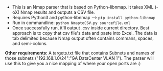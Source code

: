 * This is an Nmap parser that is based on Python-libnmap. It takes XML (-oX) Nmap results and outputs a CSV file. <br>
* Requires Python3 and python-libnmap  --> `pip install python-libnmap` <br>
* Run in commandline: `python NmaptoCSV.py sourcefile.xml` <br>
* Once successfully run, it'll output <sourcefilename>.csv inside current directory. Best approach is to copy that csv file's data and paste into Excel. The data is tab delimited because Nmap output often contains commans, spaces, and semi-colons. 

**Other requirements:**
A targets.txt file that contains Subnets and names of those subnets ("192.168.1.0/24":"GA DataCenter VLAN 1"). The parser will use this to give you a nice mapping of where your open ports are :) 
